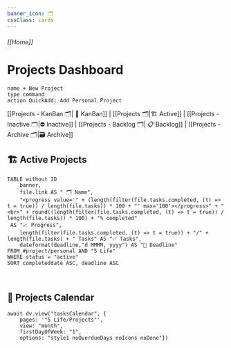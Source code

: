 ```yaml
---
banner_icon: 🗂
cssClass: cards
---
```

###### [[Home]]
# Projects Dashboard

```button
name + New Project
type command
action QuickAdd: Add Personal Project
```

[[Projects - KanBan 🗂️| 🧮 KanBan]] | [[Projects 🗂️|🏗️ Active]] | [[Projects - Inactive 🗂️|⛔ Inactive]] | [[Projects - Backlog 🗂️| 📋 Backlog]] | [[Projects - Archive 🗂️|🗃️ Archive]]
## 🏗️ Active Projects
```dataview
TABLE without ID
	banner,
	file.link AS " 🗂 Name",
	"<progress value='" + (length(filter(file.tasks.completed, (t) => t = true)) / length(file.tasks)) * 100 + "' max='100'></progress>" + "<br>" + round((length(filter(file.tasks.completed, (t) => t = true)) / length(file.tasks)) * 100) + "% completed"
 AS "📈 Progress",
	length(filter(file.tasks.completed, (t) => t = true)) + "/" + length(file.tasks) + " Tasks" AS "✅ Tasks",
	dateformat(deadline,"d MMMM, yyyy") AS "📅 Deadline"
FROM #project/personal AND "5 Life" 
WHERE status = "active"
SORT completeddate ASC, deadline ASC
```
<br>

## 📅 Projects Calendar
```dataviewjs
await dv.view("tasksCalendar", {
	pages: '"5 Life/Projects"',
	view: "month", 
	firstDayOfWeek: "1", 
	options: "style1 noOverdueDays noIcons noDone"})
```